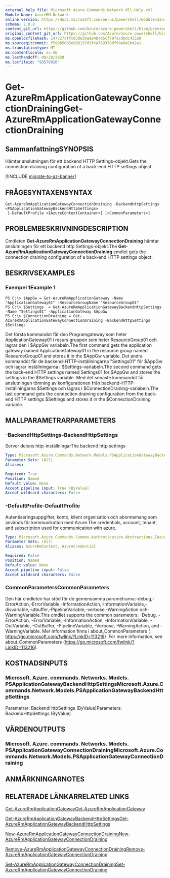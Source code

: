 ```yaml
---
external help file: Microsoft.Azure.Commands.Network.dll-Help.xml
Module Name: AzureRM.Network
online version: https://docs.microsoft.com/en-us/powershell/module/azurerm.network/get-azurermapplicationgatewayconnectiondraining
schema: 2.0.0
content_git_url: https://github.com/Azure/azure-powershell/blob/preview/src/ResourceManager/Network/Commands.Network/help/Get-AzureRmApplicationGatewayConnectionDraining.md
original_content_git_url: https://github.com/Azure/azure-powershell/blob/preview/src/ResourceManager/Network/Commands.Network/help/Get-AzureRmApplicationGatewayConnectionDraining.md
ms.openlocfilehash: 147727cffc03de5ba8848705cf79facdbdc43320
ms.sourcegitcommit: f599b50d5e980197d1fca769378df90a842b42a1
ms.translationtype: MT
ms.contentlocale: sv-SE
ms.lasthandoff: 08/20/2020
ms.locfileid: "93576916"
---
```

# <span data-ttu-id="c56fb-101">Get-AzureRmApplicationGatewayConnectionDraining</span><span class="sxs-lookup"><span data-stu-id="c56fb-101">Get-AzureRmApplicationGatewayConnectionDraining</span></span>

## <span data-ttu-id="c56fb-102">Sammanfattning</span><span class="sxs-lookup"><span data-stu-id="c56fb-102">SYNOPSIS</span></span>
<span data-ttu-id="c56fb-103">Hämtar anslutningen för ett backend HTTP Settings-objekt.</span><span class="sxs-lookup"><span data-stu-id="c56fb-103">Gets the connection draining configuration of a back-end HTTP settings object.</span></span>

[!INCLUDE [migrate-to-az-banner](../../includes/migrate-to-az-banner.md)]

## <span data-ttu-id="c56fb-104">FRÅGESYNTAXEN</span><span class="sxs-lookup"><span data-stu-id="c56fb-104">SYNTAX</span></span>

```
Get-AzureRmApplicationGatewayConnectionDraining -BackendHttpSettings <PSApplicationGatewayBackendHttpSettings>
 [-DefaultProfile <IAzureContextContainer>] [<CommonParameters>]
```

## <span data-ttu-id="c56fb-105">PROBLEMBESKRIVNING</span><span class="sxs-lookup"><span data-stu-id="c56fb-105">DESCRIPTION</span></span>
<span data-ttu-id="c56fb-106">Cmdleten **Get-AzureRmApplicationGatewayConnectionDraining** hämtar anslutningen för ett backend http Settings-objekt.</span><span class="sxs-lookup"><span data-stu-id="c56fb-106">The **Get-AzureRmApplicationGatewayConnectionDraining** cmdlet gets the connection draining configuration of a back-end HTTP settings object.</span></span>

## <span data-ttu-id="c56fb-107">BESKRIVS</span><span class="sxs-lookup"><span data-stu-id="c56fb-107">EXAMPLES</span></span>

### <span data-ttu-id="c56fb-108">Exempel 1</span><span class="sxs-lookup"><span data-stu-id="c56fb-108">Example 1</span></span>
```
PS C:\> $AppGw = Get-AzureRmApplicationGateway -Name "ApplicationGateway01" -ResourceGroupName "ResourceGroup01"
PS C:\> $Settings  = Get-AzureRmApplicationGatewayBackendHttpSettings -Name "Settings01" -ApplicationGateway $AppGw
PS C:\> $ConnectionDraining = Get-AzureRmApplicationGatewayConnectionDraining -BackendHttpSettings $Settings
```

<span data-ttu-id="c56fb-109">Det första kommandot får den Programgateway som heter ApplicationGateway01 i resurs gruppen som heter ResourceGroup01 och lagrar den i $AppGw variabeln.</span><span class="sxs-lookup"><span data-stu-id="c56fb-109">The first command gets the application gateway named ApplicationGateway01 in the resource group named ResourceGroup01 and stores it in the $AppGw variable.</span></span>
<span data-ttu-id="c56fb-110">Det andra kommandot får de backend-HTTP-inställningarna "Settings01" för $AppGw och lagrar inställningarna i $Settings-variabeln.</span><span class="sxs-lookup"><span data-stu-id="c56fb-110">The second command gets the back-end HTTP settings named Settings01 for $AppGw and stores the settings in the $Settings variable.</span></span>
<span data-ttu-id="c56fb-111">Med det senaste kommandot får anslutningen tömning av konfigurationen från backend-HTTP-inställningarna $Settings och lagras i $ConnectionDraining-variabeln.</span><span class="sxs-lookup"><span data-stu-id="c56fb-111">The last command gets the connection draining configuration from the back-end HTTP settings $Settings and stores it in the $ConnectionDraining variable.</span></span>

## <span data-ttu-id="c56fb-112">MALLPARAMETRAR</span><span class="sxs-lookup"><span data-stu-id="c56fb-112">PARAMETERS</span></span>

### <span data-ttu-id="c56fb-113">-BackendHttpSettings</span><span class="sxs-lookup"><span data-stu-id="c56fb-113">-BackendHttpSettings</span></span>
<span data-ttu-id="c56fb-114">Server delens http-inställningar</span><span class="sxs-lookup"><span data-stu-id="c56fb-114">The backend http settings</span></span>

```yaml
Type: Microsoft.Azure.Commands.Network.Models.PSApplicationGatewayBackendHttpSettings
Parameter Sets: (All)
Aliases:

Required: True
Position: Named
Default value: None
Accept pipeline input: True (ByValue)
Accept wildcard characters: False
```

### <span data-ttu-id="c56fb-115">-DefaultProfile</span><span class="sxs-lookup"><span data-stu-id="c56fb-115">-DefaultProfile</span></span>
<span data-ttu-id="c56fb-116">Autentiseringsuppgifter, konto, klient organisation och abonnemang som används för kommunikation med Azure.</span><span class="sxs-lookup"><span data-stu-id="c56fb-116">The credentials, account, tenant, and subscription used for communication with azure.</span></span>

```yaml
Type: Microsoft.Azure.Commands.Common.Authentication.Abstractions.IAzureContextContainer
Parameter Sets: (All)
Aliases: AzureRmContext, AzureCredential

Required: False
Position: Named
Default value: None
Accept pipeline input: False
Accept wildcard characters: False
```

### <span data-ttu-id="c56fb-117">CommonParameters</span><span class="sxs-lookup"><span data-stu-id="c56fb-117">CommonParameters</span></span>
<span data-ttu-id="c56fb-118">Den här cmdleten har stöd för de gemensamma parametrarna:-debug,-ErrorAction,-ErrorVariable,-InformationAction,-InformationVariable,-disvariable,-utbuffer,-PipelineVariable,-verbose,-WarningAction och-WarningVariable.</span><span class="sxs-lookup"><span data-stu-id="c56fb-118">This cmdlet supports the common parameters: -Debug, -ErrorAction, -ErrorVariable, -InformationAction, -InformationVariable, -OutVariable, -OutBuffer, -PipelineVariable, -Verbose, -WarningAction, and -WarningVariable.</span></span> <span data-ttu-id="c56fb-119">Mer information finns i about_CommonParameters ( https://go.microsoft.com/fwlink/?LinkID=113216) .</span><span class="sxs-lookup"><span data-stu-id="c56fb-119">For more information, see about_CommonParameters (https://go.microsoft.com/fwlink/?LinkID=113216).</span></span>

## <span data-ttu-id="c56fb-120">KOSTNADS</span><span class="sxs-lookup"><span data-stu-id="c56fb-120">INPUTS</span></span>

### <span data-ttu-id="c56fb-121">Microsoft. Azure. commands. Networks. Models. PSApplicationGatewayBackendHttpSettings</span><span class="sxs-lookup"><span data-stu-id="c56fb-121">Microsoft.Azure.Commands.Network.Models.PSApplicationGatewayBackendHttpSettings</span></span>
<span data-ttu-id="c56fb-122">Parametrar: BackendHttpSettings (ByValue)</span><span class="sxs-lookup"><span data-stu-id="c56fb-122">Parameters: BackendHttpSettings (ByValue)</span></span>

## <span data-ttu-id="c56fb-123">VÄRDEN</span><span class="sxs-lookup"><span data-stu-id="c56fb-123">OUTPUTS</span></span>

### <span data-ttu-id="c56fb-124">Microsoft. Azure. commands. Networks. Models. PSApplicationGatewayConnectionDraining</span><span class="sxs-lookup"><span data-stu-id="c56fb-124">Microsoft.Azure.Commands.Network.Models.PSApplicationGatewayConnectionDraining</span></span>

## <span data-ttu-id="c56fb-125">ANMÄRKNINGAR</span><span class="sxs-lookup"><span data-stu-id="c56fb-125">NOTES</span></span>

## <span data-ttu-id="c56fb-126">RELATERADE LÄNKAR</span><span class="sxs-lookup"><span data-stu-id="c56fb-126">RELATED LINKS</span></span>

[<span data-ttu-id="c56fb-127">Get-AzureRmApplicationGateway</span><span class="sxs-lookup"><span data-stu-id="c56fb-127">Get-AzureRmApplicationGateway</span></span>](./Get-AzureRmApplicationGateway.md)

[<span data-ttu-id="c56fb-128">Get-AzureRmApplicationGatewayBackendHttpSettings</span><span class="sxs-lookup"><span data-stu-id="c56fb-128">Get-AzureRmApplicationGatewayBackendHttpSettings</span></span>](./Get-AzureRmApplicationGatewayBackendHttpSettings.md)

[<span data-ttu-id="c56fb-129">New-AzureRmApplicationGatewayConnectionDraining</span><span class="sxs-lookup"><span data-stu-id="c56fb-129">New-AzureRmApplicationGatewayConnectionDraining</span></span>](./New-AzureRmApplicationGatewayConnectionDraining.md)

[<span data-ttu-id="c56fb-130">Remove-AzureRmApplicationGatewayConnectionDraining</span><span class="sxs-lookup"><span data-stu-id="c56fb-130">Remove-AzureRmApplicationGatewayConnectionDraining</span></span>](./Remove-AzureRmApplicationGatewayConnectionDraining.md)

[<span data-ttu-id="c56fb-131">Set-AzureRmApplicationGatewayConnectionDraining</span><span class="sxs-lookup"><span data-stu-id="c56fb-131">Set-AzureRmApplicationGatewayConnectionDraining</span></span>](./Set-AzureRmApplicationGatewayConnectionDraining.md)
